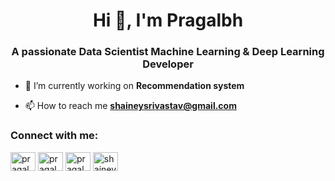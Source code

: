 <h1 align="center">Hi 👋, I'm Pragalbh</h1>
<h3 align="center">A passionate Data Scientist Machine Learning & Deep Learning Developer</h3>

- 🔭 I’m currently working on **Recommendation system**

- 📫 How to reach me **shaineysrivastav@gmail.com**

<h3 align="left">Connect with me:</h3>
<p align="left">
<a href="https://linkedin.com/in/pragalbh-srivastav-762a95189" target="blank"><img align="center" src="https://cdn.jsdelivr.net/npm/simple-icons@3.0.1/icons/linkedin.svg" alt="pragalbh srivastav" height="30" width="40" /></a>
<a href="https://fb.com/pragalbh srivastav" target="blank"><img align="center" src="https://cdn.jsdelivr.net/npm/simple-icons@3.0.1/icons/facebook.svg" alt="pragalbh srivastav" height="30" width="40" /></a>
<a href="https://instagram.com/pragalbh_srivastav" target="blank"><img align="center" src="https://cdn.jsdelivr.net/npm/simple-icons@3.0.1/icons/instagram.svg" alt="pragalbh_srivastav" height="30" width="40" /></a>
<a href="https://www.hackerrank.com/shainey shrivastava" target="blank"><img align="center" src="https://cdn.jsdelivr.net/npm/simple-icons@3.0.1/icons/hackerrank.svg" alt="shainey shrivastava" height="30" width="40" /></a>
</p>
